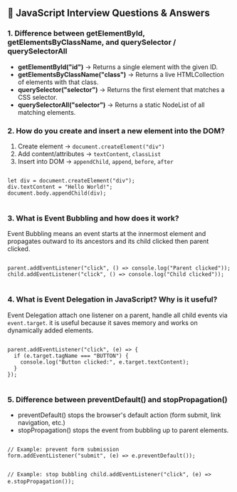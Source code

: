 <h2>📌 JavaScript Interview Questions & Answers</h2>

<h3>1. Difference between getElementById, getElementsByClassName, and querySelector / querySelectorAll</h3>
<ul>
  <li><b>getElementById("id")</b> → Returns a single element with the given ID.</li>
  <li><b>getElementsByClassName("class")</b> → Returns a live HTMLCollection of elements with that class.</li>
  <li><b>querySelector("selector")</b> → Returns the first element that matches a CSS selector.</li>
  <li><b>querySelectorAll("selector")</b> → Returns a static NodeList of all matching elements.</li>
</ul>

<h3>2. How do you create and insert a new element into the DOM?</h3>
<ol>
  <li>Create element → <code>document.createElement("div")</code></li>
  <li>Add content/attributes → <code>textContent</code>, <code>classList</code></li>
  <li>Insert into DOM → <code>appendChild</code>, <code>append</code>, <code>before</code>, <code>after</code></li>
</ol>
<pre>
<code>
let div = document.createElement("div");
div.textContent = "Hello World!";
document.body.appendChild(div);
</code>
</pre>

<h3>3. What is Event Bubbling and how does it work?</h3>
<p>Event Bubbling means an event starts at the innermost element and propagates outward to its ancestors and its child clicked then parent clicked.</p>
<pre>
<code>
parent.addEventListener("click", () => console.log("Parent clicked"));
child.addEventListener("click", () => console.log("Child clicked"));
</code>
</pre>

<h3>4. What is Event Delegation in JavaScript? Why is it useful?</h3>
<p>Event Delegation attach one listener on a parent, handle all child events via <code>event.target</code>. it is useful because it saves memory and works on dynamically added elements.</p>

<pre>
<code>
parent.addEventListener("click", (e) => {
  if (e.target.tagName === "BUTTON") {
    console.log("Button clicked:", e.target.textContent);
  }
});
</code>
</pre>

<h3>5. Difference between preventDefault() and stopPropagation()</h3>
<ul>
  <li>preventDefault() stops the browser's default action (form submit, link navigation, etc.)</li>
  <li>stopPropagation() stops the event from bubbling up to parent elements.</li>
</ul>
<pre>
<code>
// Example: prevent form submission
form.addEventListener("submit", (e) => e.preventDefault());

// Example: stop bubbling
child.addEventListener("click", (e) => e.stopPropagation());
</code>
</pre>
